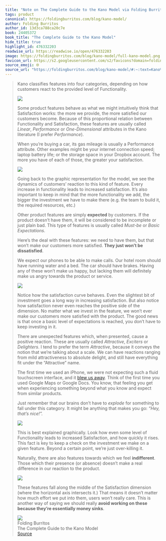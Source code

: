 ```yaml
---
title: "Note on The Complete Guide to the Kano Model via Folding Burritos"
tags: product
canonical: https://foldingburritos.com/blog/kano-model/
author: Folding Burritos
author_id: 13d3ca788ca20c7e
book: 24405372
book_title: "The Complete Guide to the Kano Model"
hide_title: true
highlight_id: 476332203
readwise_url: https://readwise.io/open/476332203
image: https://foldingburritos.com/blog/kano-model/full-kano-model.png
favicon_url: https://s2.googleusercontent.com/s2/favicons?domain=foldingburritos.com
source_emoji: 🌐
source_url: "https://foldingburritos.com/blog/kano-model/#:~:text=Kano%20classifies%20features,essentially%20money%20sinks**."
---
```


> Kano classifies features into four categories, depending on how customers react to the provided level of Functionality.
> 
> ![](https://foldingburritos.com/blog/kano-model/full-kano-model.png)
> 
> Some product features behave as what we might intuitively think that Satisfaction works: the more we provide, the more satisfied our customers become. Because of this proportional relation between Functionality and Satisfaction, these features are usually called *Linear*, *Performance* or *One-Dimensional* attributes in the Kano literature (I prefer *Performance*).
> 
> When you’re buying a car, its gas mileage is usually a Performance attribute. Other examples might be your internet connection speed; laptop battery life; or the storage space in your Dropbox account. The more you have of each of those, the greater your satisfaction.
> 
> ![](https://foldingburritos.com/blog/kano-model/performance-attributes.png)
> 
> Going back to the graphic representation for the model, we see the dynamics of customers’ reaction to this kind of feature. Every increase in functionality leads to increased satisfaction. It’s also important to keep in mind that the more functionality we add, the bigger the investment we have to make there (e.g. the team to build it, the required resources, etc.)
> 
> Other product features are simply **expected** by customers. If the product doesn’t have them, it will be considered to be incomplete or just plain bad. This type of features is usually called *Must-be* or *Basic Expectations*.
> 
> Here’s the deal with these features: we need to have them, but that won’t make our customers more satisfied. **They just won’t be dissatisfied**.
> 
> We expect our phones to be able to make calls. Our hotel room should have running water and a bed. The car should have brakes. Having any of these won’t make us happy, but lacking them will definitely make us angry towards the product or service.
> 
> ![](https://foldingburritos.com/blog/kano-model/must-be-attributes.png)
> 
> Notice how the satisfaction curve behaves. Even the slightest bit of investment goes a long way in increasing satisfaction. But also notice how satisfaction never even reaches the positive side of the dimension. No matter what we invest in the feature, we won’t ever make our customers more satisfied with the product. The good news is that once a basic level of expectations is reached, you don’t have to keep investing in it.
> 
> There are unexpected features which, when presented, cause a positive reaction. These are usually called *Attractive*, *Exciters* or *Delighters*. I tend to prefer the term *Attractive*, because it conveys the notion that we’re talking about a scale. We can have reactions ranging from mild attractiveness to absolute delight, and still have everything fit under the “Attractive” name.
> 
> The first time we used an iPhone, we were not expecting such a fluid touchscreen interface, and it [blew us away](https://daringfireball.net/2007/06/iphone_first_impressions). Think of the first time you used Google Maps or Google Docs. You know, that feeling you get when experiencing something beyond what you know and expect from similar products.
> 
> Just remember that our brains don’t have to *explode* for something to fall under this category. It might be anything that makes you go: *“Hey, that’s nice!”.*
> 
> ![](https://foldingburritos.com/blog/kano-model/attractive-attributes.png)
> 
> This is best explained graphically. Look how even some level of Functionality leads to increased Satisfaction, and how quickly it rises. This fact is key to keep a check on the investment we make on a given feature. Beyond a certain point, we’re just over-killing it.
> 
> Naturally, there are also features towards which we feel **indifferent**. Those which their presence (or absence) doesn’t make a real difference in our reaction to the product.
> 
> ![](https://foldingburritos.com/blog/kano-model/indifferent-attributes.png)
> 
> These features fall along the middle of the Satisfaction dimension (where the horizontal axis intersects it.) That means it doesn’t matter how much effort we put into them, users won’t really care. This is another way of saying we should really **avoid working on these because they’re essentially money sinks**.
> <div class="quoteback-footer"><div class="quoteback-avatar"><img class="mini-favicon" src="https://s2.googleusercontent.com/s2/favicons?domain=foldingburritos.com"></div><div class="quoteback-metadata"><div class="metadata-inner"><span style="display:none">FROM:</span><div aria-label="Folding Burritos" class="quoteback-author"> Folding Burritos</div><div aria-label="The Complete Guide to the Kano Model" class="quoteback-title"> The Complete Guide to the Kano Model</div></div></div><div class="quoteback-backlink"><a target="_blank" aria-label="go to the full text of this quotation" rel="noopener" href="https://foldingburritos.com/blog/kano-model/#:~:text=Kano%20classifies%20features,essentially%20money%20sinks**." class="quoteback-arrow"> Source</a></div></div>